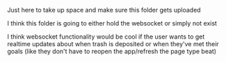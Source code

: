 Just here to take up space and make sure this folder gets uploaded

I think this folder is going to either hold the websocket or simply not exist

I think websocket functionality would be cool if the user wants to get realtime updates about when trash is deposited or when they've met their goals (like they don't have to reopen the app/refresh the page type beat)